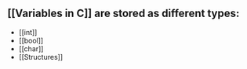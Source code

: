 ## [[Variables in C]] are stored as different types:
- [[int]]
- [[bool]]
- [[char]]
- [[Structures]]